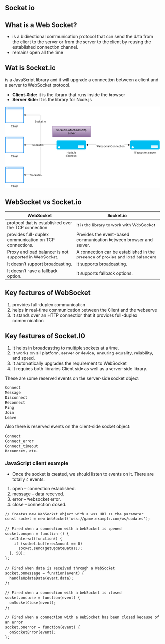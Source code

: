 ## Socket.io
## What is a Web Socket?
 - is a bidirectional communication protocol that can send the data from the client to the server or from the server to the client by reusing the established connection channel.
 -  remains open all the time
 
 ## Wat is Socket.io 
  is a JavaScript library and it will upgrade a connection between a client and a server to WebSocket protocol. 

 - **Client-Side:** it is the library that runs inside the browser
 - **Server Side:** It is the library for Node.js

 ![](./images/WebSocketConnection.png)

 ## WebSocket vs Socket.io
| WebSocket  |  Socket.io |
|---|---|
|protocol that is established over the TCP connection | It is the library to work with WebSocket   |
|provides full-duplex communication on TCP connections.| Provides the event-based communication between browser and server.  |
|Proxy and load balancer is not supported in WebSocket.   |A connection can be established in the presence of proxies and load balancers   |
|It doesn’t support broadcasting.  | 	It supports broadcasting.  |
|It doesn’t have a fallback option.   | It supports fallback options.  |

## Key features of WebSocket 
1. provides full-duplex communication
2. helps in real-time communication between the Client and the webserve
3. It stands over an HTTP connection that it provides full-duplex communication
## Key features of Socket.IO
1. It helps in broadcasting to multiple sockets at a time.
2. It works on all platform, server or device, ensuring equality, reliability, and speed.
3. It automatically upgrades the requirement to WebSocket
4. It requires both libraries Client side as well as a server-side library.

These are some reserved events on the server-side socket object:
```
Connect
Message
Disconnect
Reconnect
Ping
Join
Leave
```
Also there is reserved events on the client-side socket object:
```
Connect
Connect_error
Connect_timeout
Reconnect, etc.
```
### JavaScript client example
- Once the socket is created, we should listen to events on it. There are totally 4 events:

1. open – connection established.
2. message – data received.
3. error – websocket error.
4. close – connection closed.

```
// Creates new WebSocket object with a wss URI as the parameter
const socket = new WebSocket('wss://game.example.com/ws/updates');

// Fired when a connection with a WebSocket is opened
socket.onopen = function () {
  setInterval(function() {
    if (socket.bufferedAmount == 0)
      socket.send(getUpdateData());
  }, 50);
};

// Fired when data is received through a WebSocket
socket.onmessage = function(event) {
  handleUpdateData(event.data);
};

// Fired when a connection with a WebSocket is closed
socket.onclose = function(event) {
  onSocketClose(event);
};

// Fired when a connection with a WebSocket has been closed because of an error
socket.onerror = function(event) {
  onSocketError(event);
};
```



